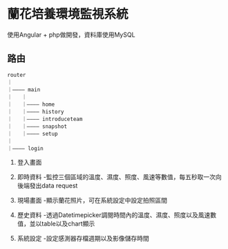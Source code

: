 # 蘭花培養環境監視系統

使用Angular + php做開發，資料庫使用MySQL

## 路由

```
router
｜
｜———— main
｜   ｜
｜   ｜———— home
｜   ｜———— history
｜   ｜———— introduceteam
｜   ｜———— snapshot
｜   ｜———— setup
｜
｜———— login

```
1. 登入畫面
    
1. 即時資料
    -監控三個區域的溫度、濕度、照度、風速等數值，每五秒取一次向後端發出data request
1. 現場畫面
    -顯示蘭花照片，可在系統設定中設定拍照區間
1. 歷史資料
    -透過Datetimepicker調閱時間內的溫度、濕度、照度以及風速數值，並以table以及chart顯示
1. 系統設定
    -設定感測器存檔週期以及影像儲存時間
